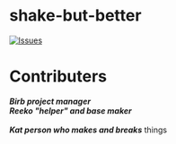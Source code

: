 # shake-but-better

[![Issues][issues-shield]][issues-url]

# Contributers
***Birb project manager<br />***
***Reeko "helper" and base maker<br />*** <br /> 
***Kat person who makes and breaks*** things<br />

[issues-shield]: https://img.shields.io/github/issues/LawenXx/shake-but-better.svg?style=for-the-badge
[issues-url]: https://github.com/LawenXx/shake-but-better/issues


